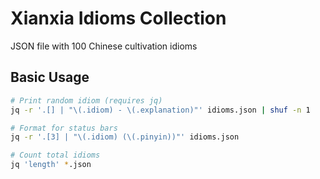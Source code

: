 # Xianxia Idioms Collection

JSON file with 100 Chinese cultivation idioms

## Basic Usage
```sh
# Print random idiom (requires jq)
jq -r '.[] | "\(.idiom) - \(.explanation)"' idioms.json | shuf -n 1

# Format for status bars
jq -r '.[3] | "\(.idiom) (\(.pinyin))"' idioms.json

# Count total idioms
jq 'length' *.json
